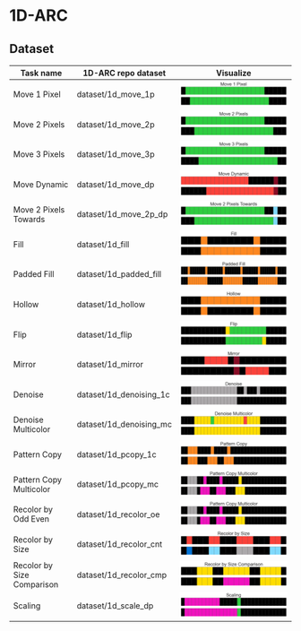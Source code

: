 # 1D-ARC

## Dataset

| Task name  | 1D-ARC repo dataset     | Visualize                                                                                                 |
| -------------------------- | ----------------------- | --------------------------------------------------------------------------------------------------------- |
| Move 1 Pixel               | dataset/1d_move_1p      | ![Alt text](ds_visualize/Move_1_Pixel.png?raw=true "Move 1 Pixel")                             |
| Move 2 Pixels              | dataset/1d_move_2p      | ![Alt text](ds_visualize/Move_2_Pixels.png?raw=true "Move 2 Pixels")                           |
| Move 3 Pixels              | dataset/1d_move_3p      | ![Alt text](ds_visualize/Move_3_Pixels.png?raw=true "Move 3 Pixels")                           |
| Move Dynamic               | dataset/1d_move_dp      | ![Alt text](ds_visualize/Move_Dynamic.png?raw=true "Move Dynamic")                             |
| Move 2 Pixels Towards      | dataset/1d_move_2p_dp   | ![Alt text](ds_visualize/Move_2_Pixels_Towards.png?raw=true "Move 2 Pixels Towards")           |
| Fill                       | dataset/1d_fill         | ![Alt text](ds_visualize/Fill.png?raw=true "Fill")                                             |
| Padded Fill                | dataset/1d_padded_fill  | ![Alt text](ds_visualize/Padded_Fill.png?raw=true "Padded Fill")                               |
| Hollow                     | dataset/1d_hollow       | ![Alt text](ds_visualize/Hollow.png?raw=true "Hollow")                                         |
| Flip                       | dataset/1d_flip         | ![Alt text](ds_visualize/Flip.png?raw=true "Flip")                                             |
| Mirror                     | dataset/1d_mirror       | ![Alt text](ds_visualize/Mirror.png?raw=true "Mirror")                                         |
| Denoise                    | dataset/1d_denoising_1c | ![Alt text](ds_visualize/Denoise.png?raw=true "Denoise")                                       |
| Denoise Multicolor         | dataset/1d_denoising_mc | ![Alt text](ds_visualize/Denoise_Multicolor.png?raw=true "Denoise Multicolor")                 |
| Pattern Copy               | dataset/1d_pcopy_1c     | ![Alt text](ds_visualize/Pattern_Copy.png?raw=true "Pattern Copy")                             |
| Pattern Copy Multicolor    | dataset/1d_pcopy_mc     | ![Alt text](ds_visualize/Pattern_Copy_Multicolor.png?raw=true "Pattern Copy Multicolor")       |
| Recolor by Odd Even        | dataset/1d_recolor_oe   | ![Alt text](ds_visualize/Pattern_Copy_Multicolor.png?raw=true "Pattern Copy Multicolor")       |
| Recolor by Size            | dataset/1d_recolor_cnt  | ![Alt text](ds_visualize/Recolor_by_Size.png?raw=true "Recolor by Size")                       |
| Recolor by Size Comparison | dataset/1d_recolor_cmp  | ![Alt text](ds_visualize/Recolor_by_Size_Comparison.png?raw=true "Recolor by Size Comparison") |
| Scaling                    | dataset/1d_scale_dp     | ![Alt text](ds_visualize/Scaling.png?raw=true "Scaling")
